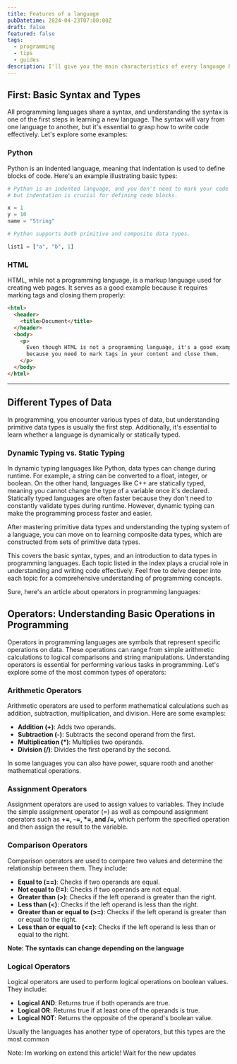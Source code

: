 ```yaml
---
title: Features of a language
pubDatetime: 2024-04-23T07:00:00Z
draft: false
featured: false
tags:
  - programming
  - tips
  - guides
description: I'll give you the main characteristics of every language had. And guide you in the progress of learning a new language.
---
```


## First: Basic Syntax and Types

All programming languages share a syntax, and understanding the syntax is one of the first steps in learning a new language. The syntax will vary from one language to another, but it's essential to grasp how to write code effectively. Let's explore some examples:

### Python

Python is an indented language, meaning that indentation is used to define blocks of code. Here's an example illustrating basic types:

```python
# Python is an indented language, and you don't need to mark your code explicitly,
# but indentation is crucial for defining code blocks.

x = 1
y = 10
name = "String"

# Python supports both primitive and composite data types.

list1 = ["a", "b", 1]
```

### HTML

HTML, while not a programming language, is a markup language used for creating web pages. It serves as a good example because it requires marking tags and closing them properly:

```html
<html>
  <header>
    <title>Document</title>
  </header>
  <body>
    <p>
      Even though HTML is not a programming language, it's a good example
      because you need to mark tags in your content and close them.
    </p>
  </body>
</html>
```

---

## Different Types of Data

In programming, you encounter various types of data, but understanding primitive data types is usually the first step. Additionally, it's essential to learn whether a language is dynamically or statically typed.

### Dynamic Typing vs. Static Typing

In dynamic typing languages like Python, data types can change during runtime. For example, a string can be converted to a float, integer, or boolean. On the other hand, languages like C++ are statically typed, meaning you cannot change the type of a variable once it's declared. Statically typed languages are often faster because they don't need to constantly validate types during runtime. However, dynamic typing can make the programming process faster and easier.

After mastering primitive data types and understanding the typing system of a language, you can move on to learning composite data types, which are constructed from sets of primitive data types.

This covers the basic syntax, types, and an introduction to data types in programming languages. Each topic listed in the index plays a crucial role in understanding and writing code effectively. Feel free to delve deeper into each topic for a comprehensive understanding of programming concepts.

Sure, here's an article about operators in programming languages:

## Operators: Understanding Basic Operations in Programming

Operators in programming languages are symbols that represent specific operations on data. These operations can range from simple arithmetic calculations to logical comparisons and string manipulations. Understanding operators is essential for performing various tasks in programming. Let's explore some of the most common types of operators:

### Arithmetic Operators

Arithmetic operators are used to perform mathematical calculations such as addition, subtraction, multiplication, and division. Here are some examples:

- **Addition (+)**: Adds two operands.
- **Subtraction (-)**: Subtracts the second operand from the first.
- **Multiplication (\*)**: Multiplies two operands.
- **Division (/)**: Divides the first operand by the second.

In some languages you can also have power, square rooth and another mathematical operations.

### Assignment Operators

Assignment operators are used to assign values to variables. They include the simple assignment operator (=) as well as compound assignment operators such as **+=, -=, \*=, and /=,** which perform the specified operation and then assign the result to the variable.

### Comparison Operators

Comparison operators are used to compare two values and determine the relationship between them. They include:

- **Equal to (==)**: Checks if two operands are equal.
- **Not equal to (!=)**: Checks if two operands are not equal.
- **Greater than (>)**: Checks if the left operand is greater than the right.
- **Less than (<)**: Checks if the left operand is less than the right.
- **Greater than or equal to (>=)**: Checks if the left operand is greater than or equal to the right.
- **Less than or equal to (<=)**: Checks if the left operand is less than or equal to the right.

**Note: The syntaxis can change depending on the language**

### Logical Operators

Logical operators are used to perform logical operations on boolean values. They include:

- **Logical AND**: Returns true if both operands are true.
- **Logical OR**: Returns true if at least one of the operands is true.
- **Logical NOT**: Returns the opposite of the operand's boolean value.

Usually the languages has another type of operators, but this types are the most common

Note:
Im working on extend this article! Wait for the new updates
